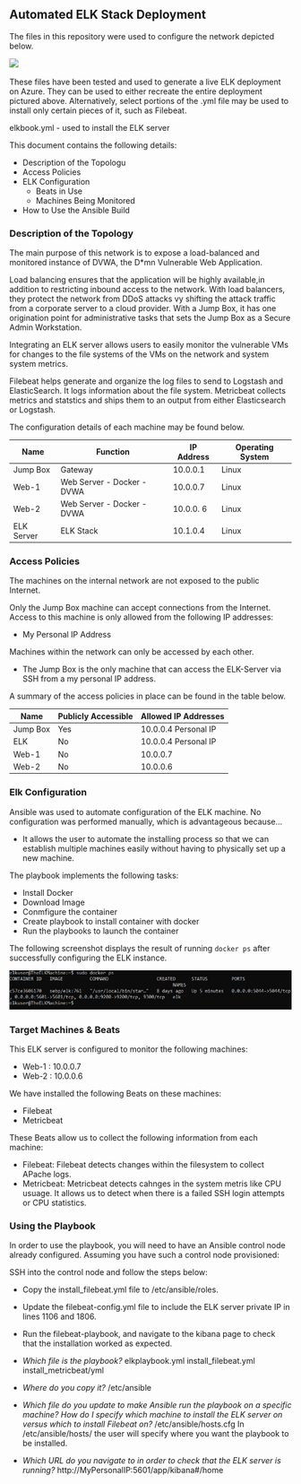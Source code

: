 ## Automated ELK Stack Deployment

The files in this repository were used to configure the network depicted below.

![](K_Ontiveros_Project1_Diagram.jpg)

These files have been tested and used to generate a live ELK deployment on Azure. They can be used to either recreate the entire deployment pictured above. Alternatively, select portions of the .yml file may be used to install only certain pieces of it, such as Filebeat.

elkbook.yml - used to install the ELK server

This document contains the following details:
- Description of the Topologu
- Access Policies
- ELK Configuration
  - Beats in Use
  - Machines Being Monitored
- How to Use the Ansible Build


### Description of the Topology

The main purpose of this network is to expose a load-balanced and monitored instance of DVWA, the D*mn Vulnerable Web Application.

Load balancing ensures that the application will be highly available,in addition to restricting inbound access to the network.
With load balancers, they protect the network from DDoS attacks vy shifting the attack traffic from a corporate server to a cloud provider.
With a Jump Box, it has one origination point for administrative tasks that sets the Jump Box as a Secure Admin Workstation.

Integrating an ELK server allows users to easily monitor the vulnerable VMs for changes to the file systems of the VMs on the network and system system metrics.

Filebeat helps generate and organize the log files to send to Logstash and ElasticSearch. It logs information about the file system.
Metricbeat collects metrics and statstics and ships them to an output from either Elasticsearch or Logstash.

The configuration details of each machine may be found below.


| Name       | Function 		    | IP Address | Operating System |
|------------|------------------------------|------------|------------------|
| Jump Box   | Gateway  		    | 10.0.0.1   | Linux            |
| Web-1      | Web Server - Docker - DVWA   | 10.0.0.7   | Linux            |
| Web-2      | Web Server - Docker - DVWA   | 10.0.0. 6  | Linux            |
| ELK Server | ELK Stack                    | 10.1.0.4   | Linux            |

### Access Policies

The machines on the internal network are not exposed to the public Internet. 

Only the Jump Box machine can accept connections from the Internet. Access to this machine is only allowed from the following IP addresses:
- My Personal IP Address

Machines within the network can only be accessed by each other.
- The Jump Box is the only machine that can access the ELK-Server via SSH from a my personal IP address.

A summary of the access policies in place can be found in the table below.

| Name     | Publicly Accessible | Allowed IP Addresses |
|----------|---------------------|----------------------|
| Jump Box | Yes                 | 10.0.0.4 Personal IP |
| ELK      | No                  | 10.0.0.4 Personal IP |
| Web-1    | No                  | 10.0.0.7             |
| Web-2    | No                  | 10.0.0.6             |

### Elk Configuration

Ansible was used to automate configuration of the ELK machine. No configuration was performed manually, which is advantageous because...
- It allows the user to automate the installing process so that we can establish multiple machines easily without having to physically set up a new machine.

The playbook implements the following tasks:
- Install Docker
- Download Image
- Conmfigure the container
- Create playbook to install container with docker
- Run the playbooks to launch the container

The following screenshot displays the result of running `docker ps` after successfully configuring the ELK instance.

![](Images/docker_ps.jpg)

### Target Machines & Beats
This ELK server is configured to monitor the following machines:
- Web-1 : 10.0.0.7
- Web-2 : 10.0.0.6

We have installed the following Beats on these machines:
- Filebeat
- Metricbeat

These Beats allow us to collect the following information from each machine:
- Filebeat: Filebeat detects changes within the filesystem to collect APache logs.
- Metricbeat: Metricbeat detects cahnges in the system metris like CPU usuage. It allows us to detect when there is a failed SSH login attempts or CPU statistics.

### Using the Playbook
In order to use the playbook, you will need to have an Ansible control node already configured. Assuming you have such a control node provisioned: 

SSH into the control node and follow the steps below:
- Copy the install_filebeat.yml file to /etc/ansible/roles.
- Update the filebeat-config.yml file to include the ELK server private IP in lines 1106 and 1806.
- Run the filebeat-playbook, and navigate to the kibana page to check that the installation worked as expected.

- _Which file is the playbook?_
   elkplaybook.yml
   install_filebeat.yml
   install_metricbeat/yml
- _Where do you copy it?_
   /etc/ansible
- _Which file do you update to make Ansible run the playbook on a specific machine? How do I specify which machine to install the ELK server on versus which to install Filebeat on?_
   /etc/ansible/hosts.cfg
   In /etc/ansible/hosts/ the user will specify where you want the playbook to be installed.
- _Which URL do you navigate to in order to check that the ELK server is running?_
   http://MyPersonalIP:5601/app/kibana#/home

